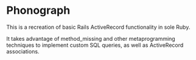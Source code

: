 Phonograph
===============================================================
This is a recreation of basic Rails ActiveRecord functionality in sole Ruby. 

It takes advantage of method_missing and other metaprogramming techniques to implement custom SQL queries, as well as ActiveRecord associations.

